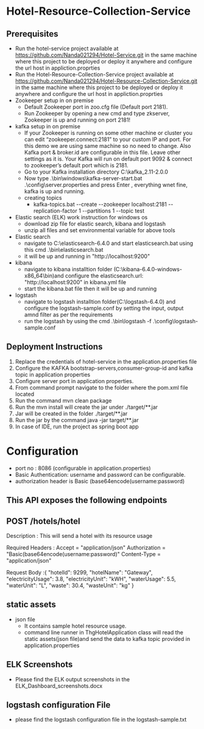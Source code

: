 # Hotel-Resource-Collection-Service
## Prerequisites
 * Run the hotel-service project available at https://github.com/Nanda021294/Hotel-Service.git in the same machine where this project to be deployed or deploy it anywhere and configure the url host in appliction.proprties
 * Run the Hotel-Resource-Collection-Service project available at https://github.com/Nanda021294/Hotel-Resource-Collection-Service.git  in the same machine where this project to be deployed or deploy it anywhere and configure the url host in appliction.proprties
 * Zookeeper setup in on premise
    * Default Zookeeper port in zoo.cfg file (Default port 2181).
    * Run Zookeeper by opening a new cmd and type zkserver, Zookeeper is up and running on port 2181!
 * kafka setup in on premise
    *  If your Zookeeper is running on some other machine or cluster you can edit “zookeeper.connect:2181” to your custom IP and port. For this demo we are using same machine so no need to change. 
    Also Kafka port & broker.id are configurable in this file. Leave other settings as it is.
    Your Kafka will run on default port 9092 & connect to zookeeper’s default port which is 2181.
    * Go to your Kafka installation directory C:\kafka_2.11-2.0.0
    * Now type .\bin\windows\kafka-server-start.bat .\config\server.properties and press Enter , everything wnet fine, kafka is up and running.
    * creating topics
      * kafka-topics.bat --create --zookeeper localhost:2181 --replication-factor 1 --partitions 1 --topic test
 * Elastic search (ELK) work instruction for windows os
   * download zip file for elastic search, kibana and logstash 
   * unzip all files and set environmental variable for above tools 
 * Elastic search
   * navigate to C:\elasticsearch-6.4.0 and start elasticsearch.bat using this cmd .\bin\elasticsearch.bat
   * it will be up and running in "http://localhost:9200"
 * kibana 
   * navigate to kibana installtion folder (C:\kibana-6.4.0-windows-x86_64\bin)and configure the elasticsearch.url: "http://localhost:9200" in kibana.yml file 
   * start the kibana.bat file then it will be up and running 
 * logstash
   * navigate to logstash installtion folder(C:\logstash-6.4.0\) and configure the logstash-sample.conf by setting the input, output amnd filter as per the requirements
   * run the logstash by using the cmd .\bin\logstash -f .\config\logstash-sample.conf
    
## Deployment Instructions    
1) Replace the credentials of hotel-service in the application.properties file
2) Configure the KAFKA bootstrap-servers,consumer-group-id and kafka topic in application properties
3) Configure server port in application properties.
4) From command prompt navigate to the folder where the pom.xml file located
5) Run the command mvn clean package
6) Run the mvn install will create the jar under ./target/**.jar 
7) Jar will be created in the folder ./target/**.jar
8) Run the jar by the command java -jar target/**.jar
9) In case of IDE, run the project as spring boot app


# Configuration
 * port no : 8086 (configurable in application.properties)    
 * Basic Authentication: username and password can be configurable.
 * authorization header is Basic (base64encode(username:password)

## This API exposes the following endpoints

## POST  /hotels/hotel

Description : This will send a hotel with its resource usage

Required Headers : Accept = "application/json" Authorization = "Basic(base64encode(username:password)" Content-Type = "application/json"

Request Body :{
		"hotelId": 9299,
		"hotelName": "Gateway",
		"electricityUsage": 3.8,
		"electricityUnit": "kWH",
		"waterUsage": 5.5,
		"waterUnit": "L",
		"waste": 30.4,
		"wasteUnit": "kg"
	}

## static assets
  * json file 
     * It contains sample hotel resource usage.
     * command line runner in ThgHotelApplication class will read the static assets(json file)and send the data to kafka topic provided in application.properties
 
## ELK Screenshots
 *  Please find the ELK output screenshots in the ELK_Dashboard_screenshots.docx 

## logstash configuration File
 * please find the logstash configuration file in the logstash-sample.txt
 
   
